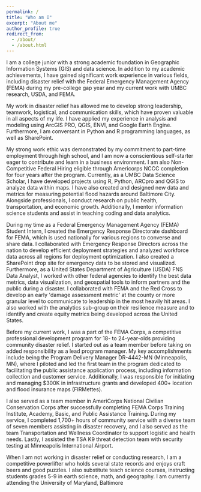 ```yaml
---
permalink: /
title: "Who am I"
excerpt: "About me"
author_profile: true
redirect_from: 
  - /about/
  - /about.html
---
```


I am a college junior with a strong academic foundation in Geographic Information Systems (GIS) and data science. In addition to my academic achievements, I have gained significant work experience in various fields, including disaster relief with the Federal Emergency Management Agency (FEMA) during my pre-college gap year and my current work with UMBC research, USDA, and FEMA.

My work in disaster relief has allowed me to develop strong leadership, teamwork, logistical, and communication skills, which have proven valuable in all aspects of my life. I have applied my experience in analysis and modeling using ArcGIS PRO, QGIS, ENVI, and Google Earth Engine. Furthermore, I am conversant in Python and R programming languages, as well as SharePoint.

My strong work ethic was demonstrated by my commitment to part-time employment through high school, and I am now a conscientious self-starter eager to contribute and learn in a business environment. I am also Non-Competitive Federal Hiring eligible through Americorps NCCC completion for four years after the program.
Currently, as a UMBC Data Science Scholar, I have developed projects using R, Python, ARCpro and QGIS to analyze data within maps. I have also created and designed new data and metrics for measuring potential flood hazards around Baltimore City. Alongside professionals, I conduct research on public health, transportation, and economic growth. Additionally, I mentor information science students and assist in teaching coding and data analytics.

During my time as a Federal Emergency Management Agency (FEMA) Student Intern, I created the Emergency Response Directorate dashboard for FEMA, which is used nationally for various regions to converse and share data. I collaborated with Emergency Response Directors across the nation to develop efficient deployment strategies and analyzed workforce data across all regions for deployment optimization. I also created a SharePoint drop site for emergency data to be stored and visualized.
Furthermore, as a United States Department of Agriculture (USDA) FNS Data Analyst, I worked with other federal agencies to identify the best data metrics, data visualization, and geospatial tools to inform partners and the public during a disaster. I collaborated with FEMA and the Red Cross to develop an early 'damage assessment metric' at the county or more granular level to communicate to leadership in the most heavily hit areas. I also worked with the analytics sub-group on their resilience measure and to identify and create equity metrics being developed across the United States.

Before my current work, I was a part of the FEMA Corps, a competitive professional development program for 18- to 24-year-olds providing community disaster relief. I started out as a team member before taking on added responsibility as a lead program manager. My key accomplishments include being the Program Delivery Manager DR-4442-MN (Minneapolis, MN), where I piloted and led the first team in the program dedicated to facilitating the public assistance application process, including information collection and customer service. Additionally, I was responsible for initiating and managing $300K in infrastructure grants and developed 400+ location and flood insurance maps (FIRMettes).

I also served as a team member in AmeriCorps National Civilian Conservation Corps after successfully completing FEMA Corps Training Institute, Academy, Basic, and Public Assistance Training. During my service, I completed 1,700+ hours of community service with a diverse team of seven members assisting in disaster recovery, and I also served as the team Transportation and Wellness Coordinator to support logistic and health needs. Lastly, I assisted the TSA K9 threat detection team with security testing at Minneapolis International Airport.

When I am not working in disaster relief or conducting research, I am a competitive powerlifter who holds several state records and enjoys craft beers and good puzzles. I also substitute teach science courses, instructing students grades 5-9 in earth science, math, and geography. I am currently attending the University of Maryland, Baltimore

